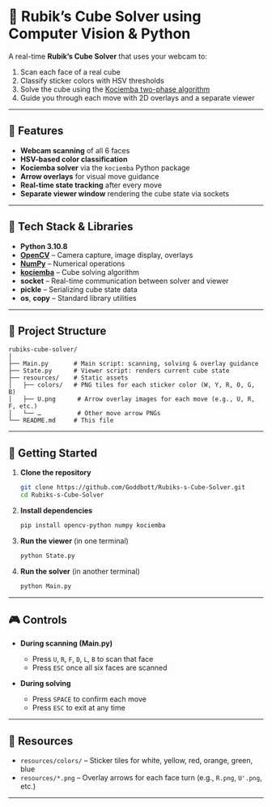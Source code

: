 # 🧊 Rubik’s Cube Solver using Computer Vision & Python

A real-time **Rubik’s Cube Solver** that uses your webcam to:

1. Scan each face of a real cube  
2. Classify sticker colors with HSV thresholds  
3. Solve the cube using the [Kociemba two-phase algorithm](https://github.com/hkociemba/RubiksCube-TwophaseSolver)  
4. Guide you through each move with 2D overlays and a separate viewer  

---

## 🎥 Features

- **Webcam scanning** of all 6 faces  
- **HSV-based color classification**  
- **Kociemba solver** via the `kociemba` Python package  
- **Arrow overlays** for visual move guidance  
- **Real-time state tracking** after every move  
- **Separate viewer window** rendering the cube state via sockets  

---

## 🧰 Tech Stack & Libraries

- **Python 3.10.8**  
- **[OpenCV](https://opencv.org/)** – Camera capture, image display, overlays  
- **[NumPy](https://numpy.org/)** – Numerical operations  
- **[kociemba](https://pypi.org/project/kociemba/)** – Cube solving algorithm  
- **socket** – Real-time communication between solver and viewer  
- **pickle** – Serializing cube state data  
- **os**, **copy** – Standard library utilities  

---

## 📁 Project Structure

```
rubiks-cube-solver/
│
├── Main.py       # Main script: scanning, solving & overlay guidance  
├── State.py      # Viewer script: renders current cube state  
├── resources/    # Static assets
│   ├── colors/   # PNG tiles for each sticker color (W, Y, R, O, G, B)
│   ├── U.png      # Arrow overlay images for each move (e.g., U, R, F, etc.)
│   └── …          # Other move arrow PNGs  
└── README.md     # This file  
```

---

## 🚀 Getting Started

1. **Clone the repository**  
   ```bash
   git clone https://github.com/Goddbott/Rubiks-s-Cube-Solver.git
   cd Rubiks-s-Cube-Solver
   ```

2. **Install dependencies**  
   ```bash
   pip install opencv-python numpy kociemba
   ```

3. **Run the viewer** (in one terminal)  
   ```bash
   python State.py
   ```

4. **Run the solver** (in another terminal)  
   ```bash
   python Main.py
   ```

---

## 🎮 Controls

- **During scanning (Main.py)**  
  - Press `U`, `R`, `F`, `D`, `L`, `B` to scan that face  
  - Press `ESC` once all six faces are scanned  

- **During solving**  
  - Press `SPACE` to confirm each move  
  - Press `ESC` to exit at any time  

---

## 📸 Resources

- `resources/colors/` – Sticker tiles for white, yellow, red, orange, green, blue  
- `resources/*.png` – Overlay arrows for each face turn (e.g., `R.png`, `U'.png`, etc.)  

---
